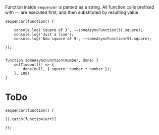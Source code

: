Function inside `sequencer` is parsed as a string.
All function calls prefixed with `~~` are executed first, and then substituted by resulting value

    sequencer(function() {
    
        console.log('Square of 3', ~~someAsyncFunction(3).square);
        console.log('Just a line');
        console.log('Now square of 9', ~~someAsyncFunction(9).square);
        
    });
    
    
    function someAsyncFunction(number, done) {
        setTimeout(() => {
            done(null, { square: number * number });
        }, 100)
    }

# ToDo

    sequencer(function() {
        
    }).catch(function(err){
        
    });